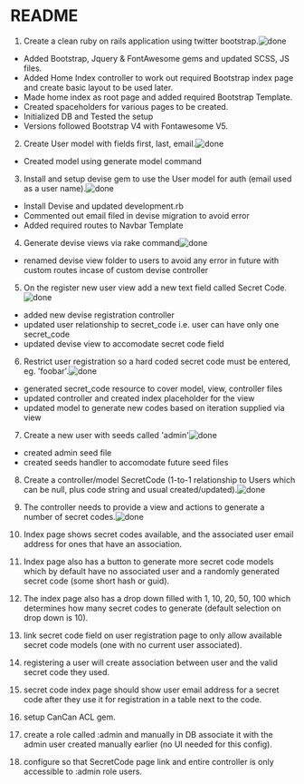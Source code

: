 # README
1. Create a clean ruby on rails application using twitter bootstrap.![done](https://raw.githubusercontent.com/google/material-design-icons/224895a86501195e7a7ff3dde18e39f00b8e3d5a/action/ios/ic_done.imageset/ic_done.png)
  * Added Bootstrap, Jquery & FontAwesome gems and updated SCSS, JS files.
  * Added Home Index controller to work out required Bootstrap index page and create basic layout to be used later.
  * Made home index as root page and added required Bootstrap Template.
  * Created spaceholders for various pages to be created.
  * Initialized DB and Tested the setup
  * Versions followed Bootstrap V4 with Fontawesome V5.


2. Create User model with fields first, last, email.![done](https://raw.githubusercontent.com/google/material-design-icons/224895a86501195e7a7ff3dde18e39f00b8e3d5a/action/ios/ic_done.imageset/ic_done.png)
  * Created model using generate model command

3. Install and setup devise gem to use the User model for auth (email used as a user name).![done](https://raw.githubusercontent.com/google/material-design-icons/224895a86501195e7a7ff3dde18e39f00b8e3d5a/action/ios/ic_done.imageset/ic_done.png)
  * Install Devise and updated development.rb
  * Commented out email filed in devise migration to avoid error
  * Added required routes to Navbar Template

4. Generate devise views via rake command![done](https://raw.githubusercontent.com/google/material-design-icons/224895a86501195e7a7ff3dde18e39f00b8e3d5a/action/ios/ic_done.imageset/ic_done.png)
  * renamed devise view folder to users to avoid any error in future with custom routes incase of custom devise controller

5. On the register new user view add a new text field called Secret Code.![done](https://raw.githubusercontent.com/google/material-design-icons/224895a86501195e7a7ff3dde18e39f00b8e3d5a/action/ios/ic_done.imageset/ic_done.png)
  * added new devise registration controller
  * updated user relationship to secret_code i.e. user can have only one secret_code
  * updated devise view to accomodate secret code field

6. Restrict user registration so a hard coded secret code must be entered, eg. 'foobar'.![done](https://raw.githubusercontent.com/google/material-design-icons/224895a86501195e7a7ff3dde18e39f00b8e3d5a/action/ios/ic_done.imageset/ic_done.png)
  * generated secret_code resource to cover model, view, controller files
  * updated controller and created index placeholder for the view
  * updated model to generate new codes based on iteration supplied via view

7. Create a new user with seeds called 'admin'![done](https://raw.githubusercontent.com/google/material-design-icons/224895a86501195e7a7ff3dde18e39f00b8e3d5a/action/ios/ic_done.imageset/ic_done.png)
  * created admin seed file
  * created seeds handler to accomodate future seed files

8. Create a controller/model SecretCode (1-to-1 relationship to Users which can be null, plus code string and usual created/updated).![done](https://raw.githubusercontent.com/google/material-design-icons/224895a86501195e7a7ff3dde18e39f00b8e3d5a/action/ios/ic_done.imageset/ic_done.png)

9. The controller needs to provide a view and actions to generate a number of secret codes.![done](https://raw.githubusercontent.com/google/material-design-icons/224895a86501195e7a7ff3dde18e39f00b8e3d5a/action/ios/ic_done.imageset/ic_done.png)

10. Index page shows secret codes available, and the associated user email address for ones that have an association.
11. Index page also has a button to generate more secret code models which by default have no associated user and a randomly generated secret code (some short hash or guid).
12. The index page also has a drop down filled with 1, 10, 20, 50, 100 which determines how many secret codes to generate (default selection on drop down is 10).
13. link secret code field on user registration page to only allow available secret code models (one with no current user associated).
14. registering a user will create association between user and the valid secret code they used.
15. secret code index page should show user email address for a secret code after they use it for registration in a table next to the code.
16. setup CanCan ACL gem.
17. create a role called :admin and manually in DB associate it with the admin user created manually earlier (no UI needed for this config).
18. configure so that SecretCode page link and entire controller is only accessible to :admin role users.
